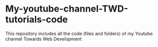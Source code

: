 # My-youtube-channel-TWD-tutorials-code
This repository includes all the code (files and folders) of my Youtube channel Towards Web Development  
